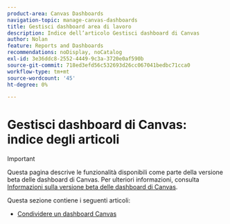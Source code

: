```yaml
---
product-area: Canvas Dashboards
navigation-topic: manage-canvas-dashboards
title: Gestisci dashboard area di lavoro
description: Indice dell’articolo Gestisci dashboard di Canvas
author: Nolan
feature: Reports and Dashboards
recommendations: noDisplay, noCatalog
exl-id: 3e36ddc8-2552-4449-9c3a-3720e0af590b
source-git-commit: 718ed3efd56c532693d26cc067041bedbc71cca0
workflow-type: tm+mt
source-wordcount: '45'
ht-degree: 0%

---
```


# Gestisci dashboard di Canvas: indice degli articoli

>[!IMPORTANT]
>
>Questa pagina descrive le funzionalità disponibili come parte della versione beta delle dashboard di Canvas. Per ulteriori informazioni, consulta [Informazioni sulla versione beta delle dashboard di Canvas](/help/quicksilver/product-announcements/betas/canvas-dashboards-beta/canvas-dashboards-beta-information.md).

Questa sezione contiene i seguenti articoli:

* [Condividere un dashboard Canvas](/help/quicksilver/reports-and-dashboards/canvas-dashboards/manage-canvas-dashboards/share-canvas-dashboard.md)
